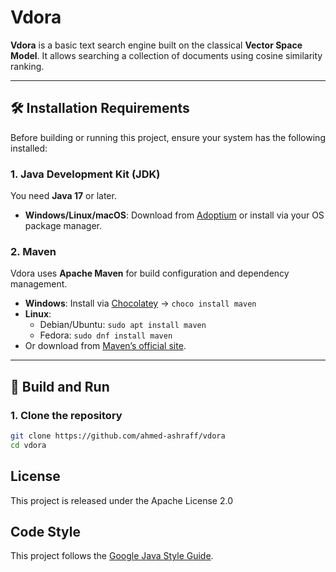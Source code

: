 # Vdora

**Vdora** is a basic text search engine built on the classical **Vector Space Model**. It allows searching a collection of documents using cosine similarity ranking.

---

## 🛠️ Installation Requirements

Before building or running this project, ensure your system has the following installed:

### 1. Java Development Kit (JDK)

You need **Java 17** or later.

- **Windows/Linux/macOS**: Download from [Adoptium](https://adoptium.net/) or install via your OS package manager.

### 2. Maven

Vdora uses **Apache Maven** for build configuration and dependency management.

- **Windows**: Install via [Chocolatey](https://chocolatey.org/) → `choco install maven`
- **Linux**:
    - Debian/Ubuntu: `sudo apt install maven`
    - Fedora: `sudo dnf install maven`
- Or download from [Maven’s official site](https://maven.apache.org/).

---

## 🚀 Build and Run

### 1. Clone the repository

```bash
git clone https://github.com/ahmed-ashraff/vdora
cd vdora
```

## License
This project is released under the Apache License 2.0

## Code Style
This project follows the [Google Java Style Guide](https://google.github.io/styleguide/javaguide.html).
